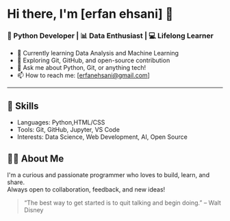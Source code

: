 # Hi there, I'm [erfan ehsani] 👋

### 🧠 Python Developer | 📊 Data Enthusiast | 💻 Lifelong Learner

- 🔭 Currently learning Data Analysis and Machine Learning
- 🌱 Exploring Git, GitHub, and open-source contribution
- 💬 Ask me about Python, Git, or anything tech!
- 📫 How to reach me: [erfanehsani@gmail.com]

---

## 🚀 Skills

- Languages: Python,HTML/CSS
- Tools: Git, GitHub, Jupyter, VS Code
- Interests: Data Science, Web Development, AI, Open Source



## 🙋‍♂️ About Me

I'm a curious and passionate programmer who loves to build, learn, and share.  
Always open to collaboration, feedback, and new ideas!

> “The best way to get started is to quit talking and begin doing.” – Walt Disney
